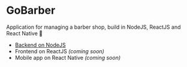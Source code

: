 # GoBarber
Application for managing a barber shop, build in NodeJS, ReactJS and React Native :rocket:

- [Backend on NodeJS](https://github.com/dansoliveira/gobarber/tree/master/backend#gobarber-api)
- Frontend on ReactJS *(coming soon)*
- Mobile app on React Native *(coming soon)*
